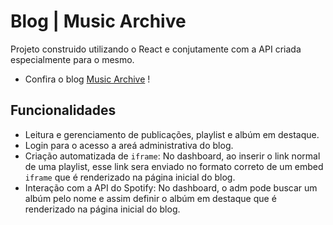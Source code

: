 # Blog | Music Archive

Projeto construido utilizando o React e conjutamente com a API criada especialmente para o mesmo.

- Confira o blog [Music Archive](https://music-archive-blog.vercel.app) !

## Funcionalidades
- Leitura e gerenciamento de publicações, playlist e albúm em destaque.
- Login para o acesso a areá administrativa do blog.
- Criação automatizada de `iframe`: No dashboard, ao inserir o link normal de uma playlist, esse link sera enviado no formato correto de um embed `iframe` que é renderizado na página inicial do blog.
- Interação com a API do Spotify: No dashboard, o adm pode buscar um albúm pelo nome e assim definir o albúm em destaque que é renderizado na página inicial do blog.


